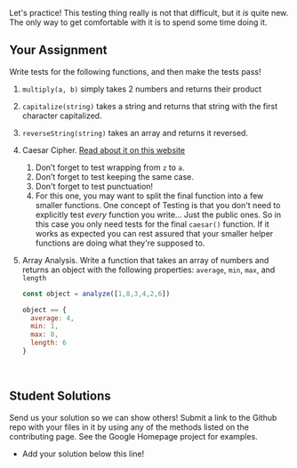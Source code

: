 Let's practice!  This testing thing really is not that difficult, but it _is_ quite new.  The only way to get comfortable with it is to spend some time doing it. 

## Your Assignment

Write tests for the following functions, and then make the tests pass!

1. `multiply(a, b)` simply takes 2 numbers and returns their product

2. `capitalize(string)` takes a string and returns that string with the first character capitalized. 

3. `reverseString(string)` takes an array and returns it reversed.

4. Caesar Cipher. [Read about it on this website](http://practicalcryptography.com/ciphers/caesar-cipher/)

   1. Don’t forget to test wrapping from `z` to `a`.
   2. Don’t forget to test keeping the same case.
   3. Don't forget to test punctuation!
   4. For this one, you may want to split the final function into a few smaller functions.  One concept of Testing is that you don't need to explicitly test _every_ function you write... Just the public ones.  So in this case you only need tests for the final `caesar()` function.  If it works as expected you can rest assured that your smaller helper functions are doing what they're supposed to.

5. Array Analysis.  Write a function that takes an array of numbers and returns an object with the following properties: `average`, `min`, `max`, and `length` 

   ```javascript
   const object = analyze([1,8,3,4,2,6])

   object == {
     average: 4,
     min: 1,
     max: 8,
     length: 6
   }
   ```

   ​

##  Student Solutions

Send us your solution so we can show others! Submit a link to the Github repo with your files in it by using any of the methods listed on the contributing page.  See the Google Homepage project for examples.

- Add your solution below this line!